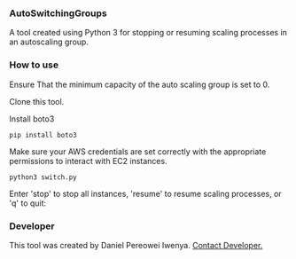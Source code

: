 ### AutoSwitchingGroups
A tool created using Python 3 for stopping or resuming scaling processes in an autoscaling group. 

### How to use
Ensure That the minimum capacity of the auto scaling group is set to 0.

Clone this tool.

Install boto3
```
pip install boto3
```
Make sure your AWS credentials are set correctly with the appropriate permissions to interact with EC2 instances.

```
python3 switch.py
```
Enter 'stop' to stop all instances, 'resume' to resume scaling processes, or 'q' to quit:


### Developer
This tool was created by Daniel Pereowei Iwenya. <a href="mailto:iwenyadaniel12@gmail.com">Contact Developer.</a>
